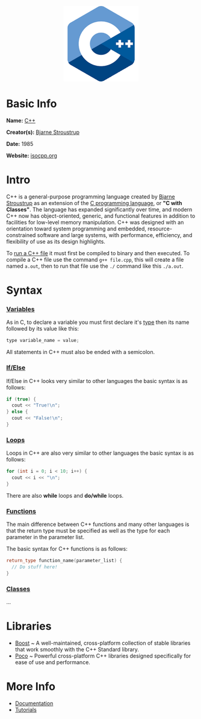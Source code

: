 <p align="center"><img width="200" height="200" src="https://github.com/jgphilpott/babel/blob/main/C%2B%2B/logo.png"></p>

# Basic Info

**Name:** [C++](https://en.wikipedia.org/wiki/C%2B%2B)

**Creator(s):** [Bjarne Stroustrup](https://github.com/BjarneStroustrup)

**Date:** 1985

**Website:** [isocpp.org](https://isocpp.org)

# Intro

C++ is a general-purpose programming language created by [Bjarne Stroustrup](https://en.wikipedia.org/wiki/Bjarne_Stroustrup) as an extension of the [C programming language](https://github.com/jgphilpott/babel/blob/main/C/README.md), or **"C with Classes"**. The language has expanded significantly over time, and modern C++ now has object-oriented, generic, and functional features in addition to facilities for low-level memory manipulation. C++ was designed with an orientation toward system programming and embedded, resource-constrained software and large systems, with performance, efficiency, and flexibility of use as its design highlights.

To [run a C++ file](https://askubuntu.com/questions/61408/what-is-a-command-to-compile-and-run-c-programs) it must first be compiled to binary and then executed. To compile a C++ file use the command `g++ file.cpp`, this will create a file named `a.out`, then to run that file use the `./` command like this `./a.out`.

# Syntax

### [Variables](https://www.tutorialspoint.com/cplusplus/cpp_variable_types.htm)

As in C, to declare a variable you must first declare it's [type](https://www.tutorialspoint.com/cplusplus/cpp_data_types.htm) then its name followed by its value like this:

```cpp
type variable_name = value;
```

All statements in C++ must also be ended with a semicolon.

### [If/Else](https://www.tutorialspoint.com/cplusplus/cpp_decision_making.htm)

If/Else in C++ looks very similar to other languages the basic syntax is as follows:

```cpp
if (true) {
  cout << "True!\n";
} else {
  cout << "False!\n";
}
```

### [Loops](https://www.tutorialspoint.com/cplusplus/cpp_loop_types.htm)

Loops in C++ are also very similar to other languages the basic syntax is as follows:

```cpp
for (int i = 0; i < 10; i++) {
  cout << i << "\n";
}
```

There are also **while** loops and **do/while** loops.

### [Functions](https://www.tutorialspoint.com/cplusplus/cpp_functions.htm)

The main difference between C++ functions and many other languages is that the return type must be specified as well as the type for each parameter in the parameter list.

The basic syntax for C++ functions is as follows:

```cpp
return_type function_name(parameter_list) {
  // Do stuff here!
}
```

### [Classes](https://www.tutorialspoint.com/cplusplus/cpp_classes_objects.htm)

...

# Libraries

 - [Boost](https://www.boost.org) ~ A well-maintained, cross-platform collection of stable libraries that work smoothly with the C++ Standard library.
 - [Poco](https://pocoproject.org) ~ Powerful cross-platform C++ libraries designed specifically for ease of use and performance.

# More Info

 - [Documentation](https://isocpp.org/faq)
 - [Tutorials](https://www.tutorialspoint.com/cplusplus/index.htm)
